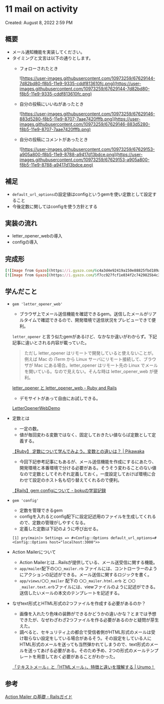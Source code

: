 # 11 mail on activity

Created: August 8, 2022 2:59 PM

## 概要

- メール通知機能を実装してください。
- タイミングと文言は以下の通りとします。
    - フォローされたとき
        
        ![https://user-images.githubusercontent.com/10973259/67629144-7d82bd80-f8b5-11e9-9335-cddf813610fc.png](https://user-images.githubusercontent.com/10973259/67629144-7d82bd80-f8b5-11e9-9335-cddf813610fc.png)
        
    - 自分の投稿にいいねがあったとき
        
        ![https://user-images.githubusercontent.com/10973259/67629146-883d5280-f8b5-11e9-8707-7aae7420fffb.png](https://user-images.githubusercontent.com/10973259/67629146-883d5280-f8b5-11e9-8707-7aae7420fffb.png)
        
    - 自分の投稿にコメントがあったとき
        
        ![https://user-images.githubusercontent.com/10973259/67629153-a905a800-f8b5-11e9-8788-a9417d13bdce.png](https://user-images.githubusercontent.com/10973259/67629153-a905a800-f8b5-11e9-8788-a9417d13bdce.png)
        

## **補足**

- `default_url_options`の設定値はconfigというgemを使い定数として設定すること
- 今後定数に関してはconfigを使う方針とする

## 実装の流れ

- letter_opener_webの導入
- configの導入

## 完成形

```ruby
[![Image from Gyazo](https://i.gyazo.com/6c4a3d4e92419a150e88825fbd189afe.png)](https://gyazo.com/6c4a3d4e92419a150e88825fbd189afe)
[![Image from Gyazo](https://i.gyazo.com/5f7cc927fcf1e034f2c7429825b4c326.png)](https://gyazo.com/5f7cc927fcf1e034f2c7429825b4c326)
```

## 学んだこと

- `gem 'letter_opener_web'`
    - ブラウザ上でメール送信機能を確認できるgem。送信したメールがリアルタイムで確認できるので、開発環境で送信状況をプレビューできて便利。
    
    `letter_opener` と言う似たgemがあるけど、なかなか違いがわからず。下記記事に違いとされる内容が載っていた。
    
    > ただし letter_opener はリモートで開発していると使えないことが。例えば Mac の iTerm から Linux サーバにリモート接続して、ブラウザが Mac にある場合。letter_opener はリモート先の Linux でメールを開いている。なので見えない。そんな時は letter_opener_web が便利。
    > 
    
    [letter\_opener と letter\_opener\_web - Ruby and Rails](https://rubyandrails.hatenablog.com/entry/letter_opener_web)
    
    - デモサイトがあって自由にお試しできる。
    
    [LetterOpenerWebDemo](http://letter-opener-web.herokuapp.com/)
    
- 定数とは
    - 一定の数。
    - 値が毎回変わる変数ではなく、固定しておきたい値ならば定数として定義する。
    
    [【Ruby】 定数について学んでみよう。変数との違いは？ | Pikawaka](https://pikawaka.com/ruby/constant)
    
    - 今回下記参考記事にもあるが、メール送信機能を作成にするにあたり、開発環境と本番環境で分ける必要がある。そうそう変わることのない値なので定数としてそれぞれ定義しておく。一度設定しておけば環境に合わせて設定のホスト名も切り替えてくれるので便利。
    
    [【Rails】gem configについて - bokuの学習記録](https://boku-boc.hatenablog.com/entry/2021/01/28/215400)
    
- `gem 'config'`
    - 定数を管理できるgem
    - configを入れるとconfig配下に設定記述用のファイルを生成してくれるので、定数の管理がしやすくなる。
    - 定義した定数は下記のように呼び出せる。
    
    `[1] pry(main)> Settings
    => #<Config::Options default_url_options=#<Config::Options host="localhost:3000">>`
    
- Action Mailerについて
    - Action Mailerとは…Railsが提供している、メール送受信に関する機能。
    - `app/mailer`配下の`〇〇_mailer.rb` ファイルには、コントローラーのようにアクションの記述ができる。メール送信に関するロジックを書く。
    - `app/views/〇〇_mailer` 配下の `〇〇_mailer.html.erb` と `〇〇_mailer.text.erb`ファイルには、viewファイルのように記述ができる。送信したいメールの本文のテンプレートを記述する。
- なぜtext形式とHTML形式の2つファイルを作成する必要があるのか？
    - 画像を入れたり色味の装飾ができるかどうかの違いかな？とまでは予想できたが、なぜわざわざ2つファイルを作る必要があるのかと疑問が芽生えた。
    - 調べると、セキュリティ上の都合で受信者側がHTML形式のメールは受け取らない設定をしている場合があるそう。その設定をしている人にHTML形式のメールを送っても当然弾かれてしまうので、text形式のメールを送ってあげる必要がある。そのため予め、2つの形式のメールテンプレートを用意しておく必要があることがわかった。
    
    [「テキストメール」と「HTMLメール」、特徴と違いを理解する | Urumo！](https://www.innovation.co.jp/urumo/textmail_htmlmail/)
    

## 参考

[Action Mailer の基礎 - Railsガイド](https://railsguides.jp/action_mailer_basics.html)